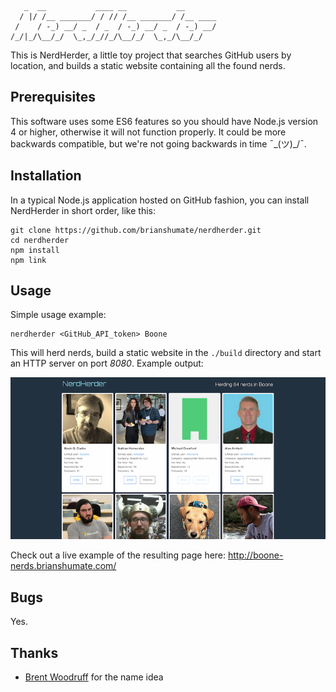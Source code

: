 ```
   _  __           ____ __           __
  / |/ /__ _______/ / // /__ _______/ /__ ____
 /    / -_) __/ _  / _  / -_) __/ _  / -_) __/
/_/|_/\__/_/  \_,_/_//_/\__/_/  \_,_/\__/_/
```

This is NerdHerder, a little toy project that searches GitHub users by
location, and builds a static website containing all the found nerds.

## Prerequisites

This software uses some ES6 features so you should have Node.js version 4 
or higher, otherwise it will not function properly. It could be
more backwards compatible, but we're not going backwards in time  ¯\_(ツ)_/¯.

## Installation

In a typical Node.js application hosted on GitHub fashion, you can install
NerdHerder in short order, like this:

```
git clone https://github.com/brianshumate/nerdherder.git
cd nerdherder
npm install
npm link
```

## Usage

Simple usage example:

```
nerdherder <GitHub_API_token> Boone
```

This will herd nerds, build a static website in the `./build` directory and
start an HTTP server on port *8080*. Example output:

![](https://raw.githubusercontent.com/brianshumate/nerdherder/master/share/screen-shot.png)

Check out a live example of the resulting page here: 
http://boone-nerds.brianshumate.com/

## Bugs

Yes.

## Thanks

* [Brent Woodruff](https://github.com/fprimex) for the name idea
